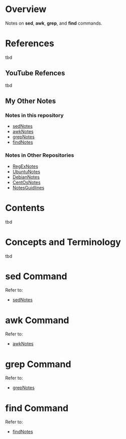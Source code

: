 # Overview

Notes on **sed**, **awk**, **grep**, and **find** commands.

# References

tbd

## YouTube Refences

tbd

## My Other Notes

### Notes in this repository

* [sedNotes](https://github.com/GitLeeRepo/SedAwkAndGrepNotes/blob/master/sedNotes.md#overview)
* [awkNotes](https://github.com/GitLeeRepo/SedAwkAndNotes/blob/master/awkNotes.md#overview)
* [grepNotes](https://github.com/GitLeeRepo/SedAwkAndGrepNotes/blob/master/grepNotes.md#overview)
* [findNotes](https://github.com/GitLeeRepo/SedAwkAndGrepNotes/blob/master/findNotes.md#overview)

### Notes in Other Repositories

* [RegExNotes](https://github.com/GitLeeRepo/RegExNotes/blob/master/RegExNotes.md#overview)
* [UbuntuNotes](https://github.com/GitLeeRepo/UbuntuNotes/blob/master/UbuntuNotes.md#overview)
* [DebianNotes](https://github.com/GitLeeRepo/DebianNotes/blob/master/DebianNotes.md#overview)
* [CentOsNotes](https://github.com/GitLeeRepo/CentOsNotes/blob/master/CentOsNotes.md#overview)
* [NotesGuidlines](https://github.com/GitLeeRepo/NotesGuidlines/blob/master/NotesGuidlines.md#overview)

# Contents

tbd

# Concepts and Terminology

tbd

# sed Command

Refer to:

* [sedNotes](https://github.com/GitLeeRepo/SedAwkAndGrepNotes/blob/master/sedNotes.md#overview)

# awk Command

Refer to:

* [awkNotes](https://github.com/GitLeeRepo/SedAwkAndNotes/blob/master/awkNotes.md#overview)

# grep Command

Refer to:

* [grepNotes](https://github.com/GitLeeRepo/SedAwkAndGrepNotes/blob/master/grepNotes.md#overview)

# find Command

Refer to:

* [findNotes](https://github.com/GitLeeRepo/SedAwkAndGrepNotes/blob/master/findNotes.md#overview)


